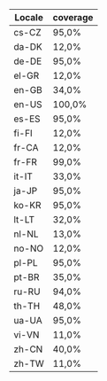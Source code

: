 ﻿| Locale | coverage |
| ------ | -------- |
| cs-CZ | 95,0% |
| da-DK | 12,0% |
| de-DE | 95,0% |
| el-GR | 12,0% |
| en-GB | 34,0% |
| en-US | 100,0% |
| es-ES | 95,0% |
| fi-FI | 12,0% |
| fr-CA | 12,0% |
| fr-FR | 99,0% |
| it-IT | 33,0% |
| ja-JP | 95,0% |
| ko-KR | 95,0% |
| lt-LT | 32,0% |
| nl-NL | 13,0% |
| no-NO | 12,0% |
| pl-PL | 95,0% |
| pt-BR | 35,0% |
| ru-RU | 94,0% |
| th-TH | 48,0% |
| ua-UA | 95,0% |
| vi-VN | 11,0% |
| zh-CN | 40,0% |
| zh-TW | 11,0% |
